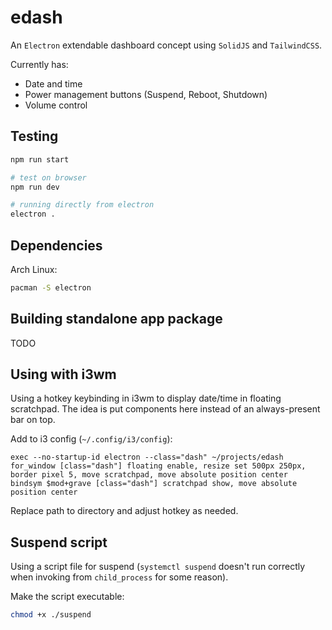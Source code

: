 # edash

An `Electron` extendable dashboard concept using `SolidJS` and `TailwindCSS`.

Currently has:

- Date and time
- Power management buttons (Suspend, Reboot, Shutdown)
- Volume control

## Testing

```sh
npm run start

# test on browser
npm run dev

# running directly from electron
electron .
```

## Dependencies

Arch Linux:

```sh
pacman -S electron
```

## Building standalone app package

TODO

## Using with i3wm

Using a hotkey keybinding in i3wm to display date/time in floating scratchpad. The idea is put components here instead of an always-present bar on top.

Add to i3 config (`~/.config/i3/config`):

```
exec --no-startup-id electron --class="dash" ~/projects/edash
for_window [class="dash"] floating enable, resize set 500px 250px, border pixel 5, move scratchpad, move absolute position center
bindsym $mod+grave [class="dash"] scratchpad show, move absolute position center
```

Replace path to directory and adjust hotkey as needed.

## Suspend script

Using a script file for suspend (`systemctl suspend` doesn't run correctly when invoking from `child_process` for some reason).

Make the script executable:

```sh
chmod +x ./suspend
```
